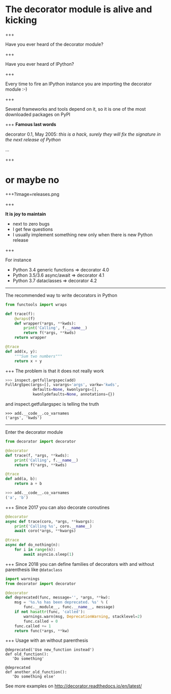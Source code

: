 # The decorator module is alive and kicking

+++

Have you ever heard of the decorator module?

+++

Have you ever heard of IPython?

+++

Every time to fire an IPython instance you are importing
the decorator module :-)

+++

Several frameworks and tools depend on it, so it is one of the most
downloaded packages on PyPI

+++
**Famous last words**

decorator 0.1, May 2005: *this is a hack, surely they will fix the signature
in the next release of Python*

...

+++

# or maybe no

+++?image=releases.png

+++

**It is joy to maintain**

- next to zero bugs
- I get few questions
- I usually implement something new only when there is new Python release

+++

For instance

- Python 3.4 generic functions => decorator 4.0
- Python 3.5/3.6 async/await => decorator 4.1
- Python 3.7 dataclasses => decorator 4.2

---

The recommended way to write decorators in Python

```python
from functools import wraps

def trace(f):
    @wraps(f)
    def wrapper(*args, **kwds):
        print('Calling', f.__name__)
        return f(*args, **kwds)
    return wrapper

@trace
def add(x, y):
    """Sum two numbers"""
    return x + y
```
+++
The problem is that it does not really work

```python
>>> inspect.getfullargspec(add)
FullArgSpec(args=[], varargs='args', varkw='kwds',
            defaults=None, kwonlyargs=[],
            kwonlydefaults=None, annotations={})
```
and inspect.getfullargspec is telling the truth
```
>>> add.__code__.co_varnames
('args', 'kwds')
```
---

Enter the decorator module
```python
from decorator import decorator

@decorator
def trace(f, *args, **kwds):
    print('Calling', f.__name__)
    return f(*args, **kwds)

@trace
def add(a, b):
    return a + b

>>> add.__code__.co_varnames
('a', 'b')
```
+++
Since 2017 you can also decorate coroutines
```python
@decorator
async def trace(coro, *args, **kwargs):
    print('Calling %s', coro.__name__)
    await coro(*args, **kwargs)

@trace
async def do_nothing(n):
    for i in range(n):
        await asyncio.sleep(1)

```
+++
Since 2018 you can define families of decorators with and without
parenthesis like `@dataclass`

```python
import warnings
from decorator import decorator

@decorator
def deprecated(func, message='', *args, **kw):
    msg = '%s.%s has been deprecated. %s' % (
        func.__module__, func.__name__, message)
    if not hasattr(func, 'called'):
        warnings.warn(msg, DeprecationWarning, stacklevel=2)
        func.called = 0
    func.called += 1
    return func(*args, **kw)
```
+++
Usage with an without parenthesis
```
@deprecated('Use new_function instead')
def old_function():
   'Do something'

@deprecated
def another_old_function():
   'Do something else'
```

See more examples on http://decorator.readthedocs.io/en/latest/
